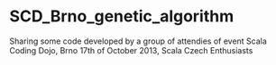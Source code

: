 SCD_Brno_genetic_algorithm
==========================
Sharing some code developed by a group of attendies of event
Scala Coding Dojo, Brno 17th of October 2013, Scala Czech Enthusiasts
